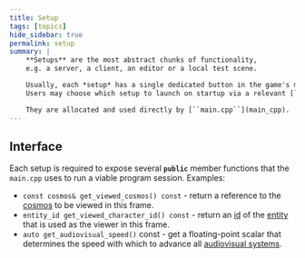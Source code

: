 ```yaml
---
title: Setup
tags: [topics] 
hide_sidebar: true
permalink: setup
summary: |
    **Setups** are the most abstract chunks of functionality,  
    e.g. a server, a client, an editor or a local test scene.  

    Usually, each *setup* has a single dedicated button in the game's main menu.  
    Users may choose which setup to launch on startup via a relevant [``config.json``](config_json) setting.

    They are allocated and used directly by [``main.cpp``](main_cpp).  
---
```


## Interface

Each setup is required to expose several **``public``** member functions that the ``main.cpp`` uses to run a viable program session.
Examples:

- ``const cosmos& get_viewed_cosmos() const`` - return a reference to the [cosmos](cosmos) to be viewed in this frame.
- ``entity_id get_viewed_character_id() const`` - return an [id](entity_id) of the [entity](entity) that is used as the viewer in this frame.
- ``auto get_audiovisual_speed()`` const - get a floating-point scalar that determines the speed with which to advance all [audiovisual systems](audiovisual_system).

